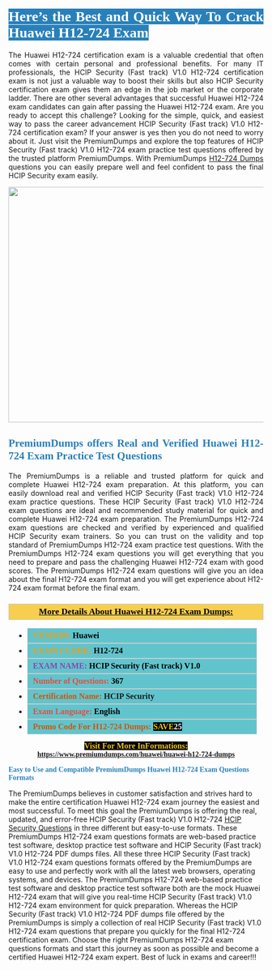 <h1 style="text-align: justify;"><span style="color:#ffffff;"><span style="font-family:Georgia,serif;"><strong><span style="background-color:#2980b9;">Here’s the Best and Quick Way To Crack Huawei H12-724 Exam</span></strong></span></span></h1>

<p style="text-align: justify;">The Huawei H12-724 certification exam is a valuable credential that often comes with certain personal and professional benefits. For many IT professionals, the HCIP Security (Fast track) V1.0 H12-724 certification exam is not just a valuable way to boost their skills but also HCIP Security certification exam gives them an edge in the job market or the corporate ladder. There are other several advantages that successful Huawei H12-724 exam candidates can gain after passing the Huawei H12-724 exam. Are you ready to accept this challenge? Looking for the simple, quick, and easiest way to pass the career advancement HCIP Security (Fast track) V1.0 H12-724 certification exam? If your answer is yes then you do not need to worry about it. Just visit the PremiumDumps and explore the top features of HCIP Security (Fast track) V1.0 H12-724 exam practice test questions offered by the trusted platform PremiumDumps. With PremiumDumps <a href="https://www.premiumdumps.com/huawei/huawei-h12-724-dumps">H12-724 Dumps</a> questions you can easily prepare well and feel confident to pass the final HCIP Security exam easily.</p>

<p style="text-align: center;"><a href="https://www.premiumdumps.com/huawei/huawei-h12-724-dumps"><img alt="" src="https://i.imgur.com/KJGzbJ2.jpeg" style="width: 700px; height: 465px;" /></a></p>

<h2 style="text-align: justify;"><span style="color:#2980b9;"><span style="font-family:Georgia,serif;"><strong>PremiumDumps offers Real and Verified Huawei H12-724 Exam Practice Test Questions</strong></span></span></h2>

<p style="text-align: justify;">The PremiumDumps is a reliable and trusted platform for quick and complete Huawei H12-724 exam preparation. At this platform, you can easily download real and verified HCIP Security (Fast track) V1.0 H12-724 exam practice questions. These HCIP Security (Fast track) V1.0 H12-724 exam questions are ideal and recommended study material for quick and complete Huawei H12-724 exam preparation. The PremiumDumps H12-724 exam questions are checked and verified by experienced and qualified HCIP Security exam trainers. So you can trust on the validity and top standard of PremiumDumps H12-724 exam practice test questions. With the PremiumDumps H12-724 exam questions you will get everything that you need to prepare and pass the challenging Huawei H12-724 exam with good scores. The PremiumDumps H12-724 exam questions will give you an idea about the final H12-724 exam format and you will get experience about H12-724 exam format before the final exam.</p>

<h3 style="background: #f7ce50; border: 1px solid rgb(204, 204, 204); padding: 5px 10px; text-align: center;"><span style="font-family:Georgia,serif;"><u><u><span style="color:#000000;"><span style="font-size:11pt"><span style="line-height:normal"><b><span style="font-size:13.0pt"><span cambria="">More Details About Huawei H12-724 Exam Dumps:</span></span></b></span></span></span></u></u></span></h3>

<ul>
	<li style="margin:0cm 10pt">
	<div style="background:#61c4cd; border: 1px solid rgb(204, 204, 204); padding: 5px 10px; text-align: justify;"><span style="font-family:Georgia,serif;"><span style="font-size:11pt"><span style="line-height:normal"><b><span style="font-size:12.0pt"><span new="" roman="" times=""><span style="color:#f39c12;">VENDOR:</span> <span style="color:#000000;">Huawei</span></span></span></b></span></span></span></div>
	</li>
	<li style="margin:0cm 10pt">
	<div style="background: #61c4cd; border: 1px solid rgb(204, 204, 204); padding: 5px 10px; text-align: justify;"><span style="font-family:Georgia,serif;"><span style="font-size:11pt"><span style="line-height:normal"><b><span style="font-size:12.0pt"><span new="" roman="" times=""><span style="color:#f39c12;">EXAM CCODE:</span> <span style="color:#000000;">H12-724</span></span></span></b></span></span></span></div>
	</li>
	<li style="margin:0cm 10pt">
	<div style="background: #61c4cd; border: 1px solid rgb(204, 204, 204); padding: 5px 10px; text-align: justify;"><span style="font-family:Georgia,serif;"><span style="font-size:11pt"><span style="line-height:normal"><b><span style="font-size:12.0pt"><span new="" roman="" times=""><span style="color:#8e44ad;">EXAM NAME:</span> <span style="color:#000000;">HCIP Security (Fast track) V1.0</span></span></span></b></span></span></span></div>
	</li>
	<li style="margin:0cm 10pt">
	<div style="background: #61c4cd; border: 1px solid rgb(204, 204, 204); padding: 5px 10px;"><span style="font-family:Georgia,serif;"><span style="font-size:11pt"><span style="line-height:normal"><b><span style="font-size:12.0pt"><span new="" roman="" times=""><span style="color:#e74c3c;">Number of Questions:</span><span style="color:#000000;"><span style="color:#f1c40f;"> </span>367</span></span></span></b></span></span></span></div>
	</li>
	<li style="margin:0cm 10pt">
	<div style="background: #61c4cd; border: 1px solid rgb(204, 204, 204); padding: 5px 10px; text-align: justify;"><span style="font-family:Georgia,serif;"><span style="font-size:11pt"><span style="line-height:normal"><b><span style="font-size:12.0pt"><span new="" roman="" times=""><span style="color:#d35400;">Certification Name:</span> HCIP Security</span></span></b></span></span></span></div>
	</li>
	<li style="margin:0cm 10pt">
	<div style="background: #61c4cd; border: 1px solid rgb(204, 204, 204); padding: 5px 10px; text-align: justify;"><span style="font-family:Georgia,serif;"><span style="font-size:11pt"><span style="line-height:normal"><b><span style="font-size:12.0pt"><span new="" roman="" times=""><span style="color:#e74c3c;">Exam Language:</span> <span style="color:#000000;">English</span></span></span></b></span></span></span></div>
	</li>
	<li style="margin:0cm 10pt">
	<div style="background: #61c4cd; border: 1px solid rgb(204, 204, 204); padding: 5px 10px;"><span style="font-family:Georgia,serif;"><span style="font-size:11pt"><span style="line-height:normal"><b><span style="font-size:12.0pt"><span new="" roman="" times=""><span style="color:#d35400;">Promo Code For H12-724 Dumps:</span><span style="color:#f1c40f;"> <span style="background-color:#000000;">SAVE</span></span><span style="color:#ffffff;"><span style="background-color:#000000;">25</span></span></span></span></b></span></span></span></div>
	</li>
</ul>

<p style="text-align: center;"><span style="font-family:Georgia,serif;"><strong><span style="font-size:16px;"><span style="color:#f1c40f;"><span style="background-color:#000000;">Visit For More InFormations:</span></span></span> <a href="https://www.premiumdumps.com/huawei/huawei-h12-724-dumps">https://www.premiumdumps.com/huawei/huawei-h12-724-dumps</a></strong></span></p>

<p><span style="color:#2980b9;"><span style="font-family:Georgia,serif;"><strong><strong><strong>Easy to Use and Compatible PremiumDumps Huawei H12-724 Exam Questions Formats</strong></strong></strong></span></span></p>

<p>The PremiumDumps believes in customer satisfaction and strives hard to make the entire certification Huawei H12-724 exam journey the easiest and most successful. To meet this goal the PremiumDumps is offering the real, updated, and error-free HCIP Security (Fast track) V1.0 H12-724 <a href="https://www.premiumdumps.com/huawei/hcip-dumps">HCIP Security Questions</a> in three different but easy-to-use formats. These PremiumDumps H12-724 exam questions formats are web-based practice test software, desktop practice test software and HCIP Security (Fast track) V1.0 H12-724 PDF dumps files. All these three HCIP Security (Fast track) V1.0 H12-724 exam questions formats offered by the PremiumDumps are easy to use and perfectly work with all the latest web browsers, operating systems, and devices. The PremiumDumps H12-724 web-based practice test software and desktop practice test software both are the mock Huawei H12-724 exam that will give you real-time HCIP Security (Fast track) V1.0 H12-724 exam environment for quick preparation. Whereas the HCIP Security (Fast track) V1.0 H12-724 PDF dumps file offered by the PremiumDumps is simply a collection of real HCIP Security (Fast track) V1.0 H12-724 exam questions that prepare you quickly for the final H12-724 certification exam. Choose the right PremiumDumps H12-724 exam questions formats and start this journey as soon as possible and become a certified Huawei H12-724 exam expert. Best of luck in exams and career!!!</p>
